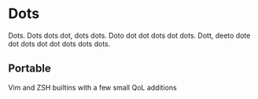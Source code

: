# Dots

Dots. Dots dots dot, dots dots. Doto dot dot dots dot dots. Dott, deeto dote dot dots dot dot dots dots dots.

## Portable
Vim and ZSH builtins with a few small QoL additions
